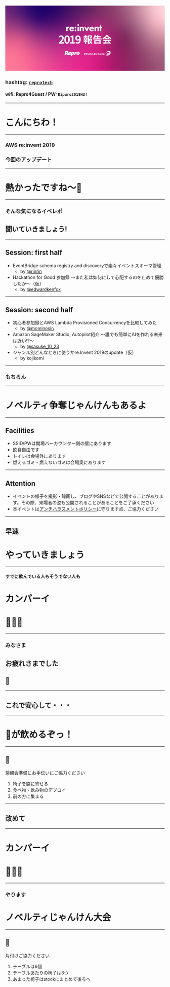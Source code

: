 ![](/other/re-invent-2019/re_invent_660_x_270.png)

### hashtag: [`reprotech`](https://twitter.com/hashtag/reprotech)

#### wifi: Repro4Guest / PW: `Ripuro2019H2!`

---

# こんにちわ！

---

### AWS re:invent 2019
### 今回のアップデート

---

# 熱かったですね〜🤩

---

### そんな気になるイベレポ
## 聞いていきましょう!

---

## Session: first half

- EventBridge schema registry and discoveryで楽々イベントスキーマ管理 
  - by [@rinrin](https://twitter.com/rinrinhhhh)
- Hackathon for Good 参加録 〜また私は如何にして心配するのを止めて優勝したか〜（仮） 
  - by [@edwardkenfox](https://twitter.com/edwardkenfox)

---

## Session: second half

- 初心者参加録とAWS Lambda Provisioned Concurrencyを比較してみた 
  - by [@mominosin](https://twitter.com/mominosin)
- Amazon SageMaker Studio, Autopilot紹介 〜誰でも簡単にAIを作れる未来は近い!?〜 
  - by [@sasuke_10_23](https://twitter.com/sasuke_10_23)
- ジャンル別どんなときに使うかre:Invent 2019のupdate（仮）
  - by kojikomi

---

### もちろん

---

# ノベルティ争奪じゃんけんもあるよ

---

## Facilities

- SSID/PWは開場バーカウンター側の壁にあります
- 飲食自由です
- トイレは会場外にあります
- 燃えるゴミ・燃えないゴミは会場奥にあります

---

## Attention

- イベントの様子を撮影・録画し、ブログやSNSなどで公開することがあります。その際、来場者の姿も公開されることがあることをご了承ください
- 本イベントは[アンチハラスメントポリシー](http://25.ruby.or.jp/coc.ja.html)に守ります点、ご協力ください

---

## 早速
# やっていきましょう


---

#### すでに飲んでいる人もそうでない人も

# カンパーイ
# 🍻🍻🍻

---

### みなさま
## お疲れさまでした
## 🙏

---

## これで安心して・・・

---

# 🍻が飲めるぞっ！

---

## 🙏

懇親会準備にお手伝いにご協力ください

1. 椅子を脇に寄せる
1. 食べ物・飲み物のデプロイ
1. 前の方に集まる

---

## 改めて

---

# カンパーイ
# 🍻🍻🍻

---

### やります
# ノベルティじゃんけん大会

---

## 🙏

片付けご協力ください

1. テーブルは6個
1. テーブルあたりの椅子は3つ
1. あまった椅子はstockにまとめて後ろへ


